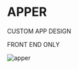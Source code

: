 # APPER
CUSTOM APP DESIGN 

FRONT END ONLY 

![apper](https://user-images.githubusercontent.com/65080169/137272465-498a716a-c4f3-46ef-90aa-026ef6ec385c.jpg)
